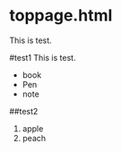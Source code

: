 toppage.html
============
This is test.

#test1
This is test.
* book
* Pen
* note

##test2
1. apple
2. peach
